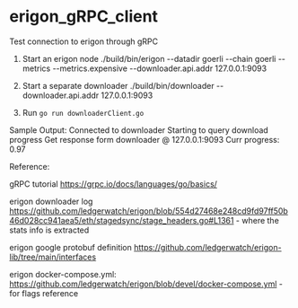 # erigon_gRPC_client
Test connection to erigon through gRPC

1. Start an erigon node
./build/bin/erigon --datadir goerli --chain goerli --metrics --metrics.expensive --downloader.api.addr 127.0.0.1:9093

2. Start a separate downloader
./build/bin/downloader --downloader.api.addr 127.0.0.1:9093

3. Run `go run downloaderClient.go`

Sample Output:
Connected to downloader
Starting to query download progress
Get response form downloader @ 127.0.0.1:9093
Curr progress: 0.97

Reference:

gRPC tutorial https://grpc.io/docs/languages/go/basics/

erigon downloader log https://github.com/ledgerwatch/erigon/blob/554d27468e248cd9fd97ff50b46d028cc941aea5/eth/stagedsync/stage_headers.go#L1361 - where the stats info is extracted

erigon google protobuf definition https://github.com/ledgerwatch/erigon-lib/tree/main/interfaces

erigon docker-compose.yml: https://github.com/ledgerwatch/erigon/blob/devel/docker-compose.yml - for flags reference



